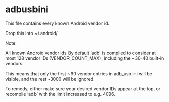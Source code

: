 adbusbini
=========
This file contains every known Android vendor id.

Drop this into ~/.android/



Note:

All known Android vendor ids
By default ‘adb’ is compiled to consider at most 128 vendor IDs (VENDOR_COUNT_MAX), 
including the ~30-40 built-in vendors.

This means that only the first ~90 vendor entries in adb_usb.ini will be visible, 
and the rest ~3000 will be ignored.

To remedy, either make sure your desired vendor IDs appear at the top, or recompile 
‘adb’ with the limit increased to e.g. 4096.
